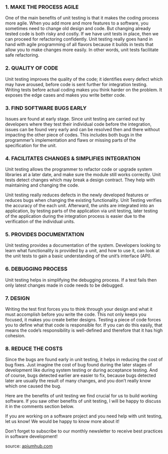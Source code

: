 ### 1. MAKE THE PROCESS AGILE
One of the main benefits of unit testing is that it makes the coding process more agile. When you add more and more features to a software, you sometimes need to change old design and code. But changing already tested code is both risky and costly. If we have unit tests in place, then we can proceed for refactoring confidently.
Unit testing really goes hand in hand with agile programming of all flavors because it builds in tests that allow you to make changes more easily. In other words, unit tests facilitate safe refactoring.

 

### 2. QUALITY OF CODE
Unit testing improves the quality of the code; it identifies every defect which may have aroused, before code is sent further for integration testing. Writing tests before actual coding makes you think harder on the problem. It exposes the edge cases and makes you write better code.

 

### 3. FIND SOFTWARE BUGS EARLY
Issues are found at early stage. Since unit testing are carried out by developers where they test their individual code before the integration, issues can be found very early and can be resolved then and there without impacting the other piece of codes. This includes both bugs in the programmer’s implementation and flaws or missing parts of the specification for the unit.

 

### 4. FACILITATES CHANGES & SIMPLIFIES INTEGRATION
Unit testing allows the programmer to refactor code or upgrade system libraries at a later date, and make sure the module still works correctly. Unit tests detect changes which may break a design contract. They help with maintaining and changing the code.

Unit testing really reduces defects in the newly developed features or reduces bugs when changing the existing functionality. 
Unit Testing verifies the accuracy of the each unit. Afterward, the units are integrated into an application, by testing parts of the application via unit testing, later testing of the application during the integration process is easier due to the verification of the individual units.

 

### 5. PROVIDES DOCUMENTATION
Unit testing provides a documentation of the system. Developers looking to learn what functionality is provided by a unit, and how to use it, can look at the unit tests to gain a basic understanding of the unit’s interface (API).

 

### 6. DEBUGGING PROCESS 
Unit testing helps in simplifying the debugging process. If a test fails then only latest changes made in code needs to be debugged.

 

### 7. DESIGN
Writing the test first forces you to think through your design and what it must accomplish before you write the code. This not only keeps you focused, it makes you create better designs.
Testing a piece of code forces you to define what that code is responsible for. If you can do this easily, that means the code’s responsibility is well-defined and therefore that it has high cohesion.

 

### 8. REDUCE THE COSTS
Since the bugs are found early in unit testing, it helps in reducing the cost of bug fixes. Just imagine the cost of bug found during the later stages of development like during system testing or during acceptance testing. And of course, bugs detected earlier are easier to fix, because bugs detected later are usually the result of many changes, and you don’t really know which one caused the bug.

 

Here are the benefits of unit testing we find crucial for us to build working software. If you saw other benefits of unit testing, I will be happy to discuss it in the comments section below.

If you are working on a software project and you need help with unit testing, let us know! We would be happy to know more about it!

Don’t forget to subscribe to our monthly newsletter to receive best practices in software development!

source: [apiumhub.com](https://apiumhub.com/tech-blog-barcelona/top-benefits-of-unit-testing/)